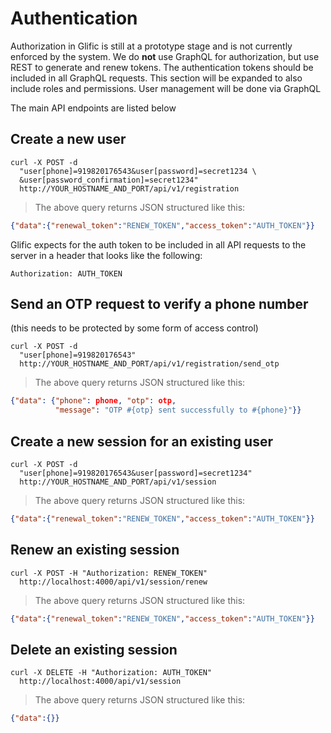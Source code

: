 # Authentication

Authorization in Glific is still at a prototype stage and is not currently enforced by the system.
We do **not** use GraphQL for authorization, but use REST to generate and renew tokens. The
authentication tokens should be included in all GraphQL requests. This section will be expanded to also
include roles and permissions. User management will be done via GraphQL

The main API endpoints are listed below

## Create a new user
```shell
curl -X POST -d
  "user[phone]=919820176543&user[password]=secret1234 \
  &user[password_confirmation]=secret1234"
  http://YOUR_HOSTNAME_AND_PORT/api/v1/registration
```

> The above query returns JSON structured like this:

```json
{"data":{"renewal_token":"RENEW_TOKEN","access_token":"AUTH_TOKEN"}}
```

Glific expects for the auth token to be included in all API requests to the server in a header
that looks like the following:

`Authorization: AUTH_TOKEN`


## Send an OTP request to verify a phone number
(this needs to be protected by some form of access control)

```shell
curl -X POST -d
  "user[phone]=919820176543"
  http://YOUR_HOSTNAME_AND_PORT/api/v1/registration/send_otp
```

> The above query returns JSON structured like this:

```json
{"data": {"phone": phone, "otp": otp,
          "message": "OTP #{otp} sent successfully to #{phone}"}}
```

## Create a new session for an existing user

```shell
curl -X POST -d
  "user[phone]=919820176543&user[password]=secret1234"
  http://YOUR_HOSTNAME_AND_PORT/api/v1/session
```

> The above query returns JSON structured like this:

```json
{"data":{"renewal_token":"RENEW_TOKEN","access_token":"AUTH_TOKEN"}}
```

## Renew an existing session

```shell
curl -X POST -H "Authorization: RENEW_TOKEN"
  http://localhost:4000/api/v1/session/renew
```

> The above query returns JSON structured like this:

```json
{"data":{"renewal_token":"RENEW_TOKEN","access_token":"AUTH_TOKEN"}}
```
## Delete an existing session

```shell
curl -X DELETE -H "Authorization: AUTH_TOKEN"
  http://localhost:4000/api/v1/session
```

> The above query returns JSON structured like this:

```json
{"data":{}}
```

